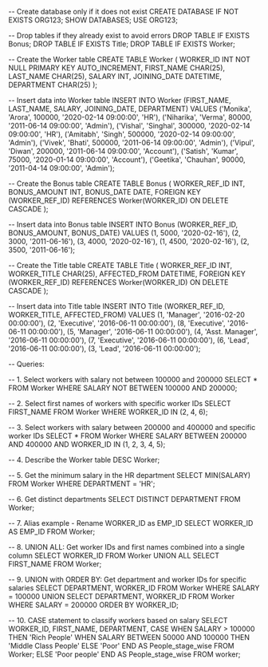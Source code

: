 -- Create database only if it does not exist
CREATE DATABASE IF NOT EXISTS ORG123;
SHOW DATABASES;
USE ORG123;

-- Drop tables if they already exist to avoid errors
DROP TABLE IF EXISTS Bonus;
DROP TABLE IF EXISTS Title;
DROP TABLE IF EXISTS Worker;

-- Create the Worker table
CREATE TABLE Worker (
	WORKER_ID INT NOT NULL PRIMARY KEY AUTO_INCREMENT,
	FIRST_NAME CHAR(25),
	LAST_NAME CHAR(25),
	SALARY INT,
	JOINING_DATE DATETIME,
	DEPARTMENT CHAR(25)
);

-- Insert data into Worker table
INSERT INTO Worker 
	(FIRST_NAME, LAST_NAME, SALARY, JOINING_DATE, DEPARTMENT) VALUES
		('Monika', 'Arora', 100000, '2020-02-14 09:00:00', 'HR'),
		('Niharika', 'Verma', 80000, '2011-06-14 09:00:00', 'Admin'),
		('Vishal', 'Singhal', 300000, '2020-02-14 09:00:00', 'HR'),
		('Amitabh', 'Singh', 500000, '2020-02-14 09:00:00', 'Admin'),
		('Vivek', 'Bhati', 500000, '2011-06-14 09:00:00', 'Admin'),
		('Vipul', 'Diwan', 200000, '2011-06-14 09:00:00', 'Account'),
		('Satish', 'Kumar', 75000, '2020-01-14 09:00:00', 'Account'),
		('Geetika', 'Chauhan', 90000, '2011-04-14 09:00:00', 'Admin');

-- Create the Bonus table
CREATE TABLE Bonus (
	WORKER_REF_ID INT,
	BONUS_AMOUNT INT,
	BONUS_DATE DATE,
	FOREIGN KEY (WORKER_REF_ID)
		REFERENCES
Worker(WORKER_ID)
        ON DELETE CASCADE
);

-- Insert data into Bonus table
INSERT INTO Bonus 
	(WORKER_REF_ID, BONUS_AMOUNT, BONUS_DATE) VALUES
		(1, 5000, '2020-02-16'),
		(2, 3000, '2011-06-16'),
		(3, 4000, '2020-02-16'),
		(1, 4500, '2020-02-16'),
		(2, 3500, '2011-06-16');

-- Create the Title table
CREATE TABLE Title (
	WORKER_REF_ID INT,
	WORKER_TITLE CHAR(25),
	AFFECTED_FROM DATETIME,
	FOREIGN KEY (WORKER_REF_ID)
		REFERENCES Worker(WORKER_ID)
        ON DELETE CASCADE
);

-- Insert data into Title table
INSERT INTO Title 
	(WORKER_REF_ID, WORKER_TITLE, AFFECTED_FROM) VALUES
		(1, 'Manager', '2016-02-20 00:00:00'),
		(2, 'Executive', '2016-06-11 00:00:00'),
		(8, 'Executive', '2016-06-11 00:00:00'),
		(5, 'Manager', '2016-06-11 00:00:00'),
		(4, 'Asst. Manager', '2016-06-11 00:00:00'),
		(7, 'Executive', '2016-06-11 00:00:00'),
		(6, 'Lead', '2016-06-11 00:00:00'),
		(3, 'Lead', '2016-06-11 00:00:00');

-- Queries:

-- 1. Select workers with salary not between 100000 and 200000
SELECT * FROM Worker WHERE SALARY NOT BETWEEN 100000 AND 200000;

-- 2. Select first names of workers with specific worker IDs
SELECT FIRST_NAME FROM Worker WHERE WORKER_ID IN (2, 4, 6);

-- 3. Select workers with salary between 200000 and 400000 and specific worker IDs
SELECT * FROM Worker 
WHERE SALARY BETWEEN 200000 AND 400000 
AND WORKER_ID IN (1, 2, 3, 4, 5);

-- 4. Describe the Worker table
DESC Worker;

-- 5. Get the minimum salary in the HR department
SELECT MIN(SALARY) FROM Worker WHERE DEPARTMENT = 'HR';

-- 6. Get distinct departments
SELECT DISTINCT DEPARTMENT FROM Worker;

-- 7. Alias example - Rename WORKER_ID as EMP_ID
SELECT WORKER_ID AS EMP_ID FROM Worker;

-- 8. UNION ALL: Get worker IDs and first names combined into a single column
SELECT WORKER_ID FROM Worker
UNION ALL
SELECT FIRST_NAME FROM Worker;

-- 9. UNION with ORDER BY: Get department and worker IDs for specific salaries
SELECT DEPARTMENT, WORKER_ID FROM Worker WHERE SALARY = 100000
UNION 
SELECT DEPARTMENT, WORKER_ID FROM Worker WHERE SALARY = 200000
ORDER BY WORKER_ID;

-- 10. CASE statement to classify workers based on salary
SELECT WORKER_ID, FIRST_NAME, DEPARTMENT,
CASE
    WHEN SALARY > 100000 THEN 'Rich People'
    WHEN SALARY BETWEEN 50000 AND 100000 THEN 'Middle Class People'
    ELSE 'Poor'
END AS People_stage_wise 
FROM Worker;
    ELSE 'Poor people'
END 
AS People_stage_wise
FROM worker;

